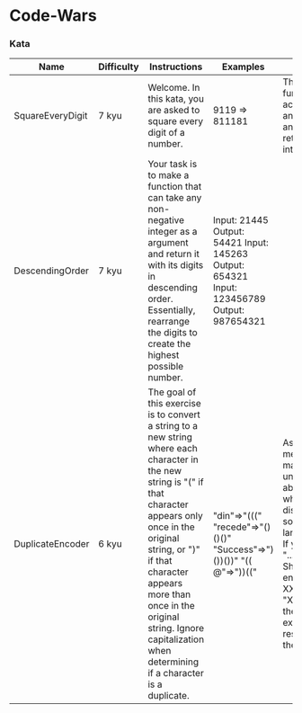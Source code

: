 # Code-Wars

### Kata

|     Name      |   Difficulty  | Instructions | Examples     |  Notes | Tags |
| ------------- | ------------- | ------------ | ------------ | ---    |  --- |
| SquareEveryDigit  | 7 kyu  | Welcome. In this kata, you are asked to square every digit of a number. | 9119 => 811181 | The function accepts an integer and returns an integer | Fundamentals Mathematics Algorithms Numbers|
| DescendingOrder | 7 kyu  | Your task is to make a function that can take any non-negative integer as a argument and return it with its digits in descending order. Essentially, rearrange the digits to create the highest possible number. | Input: 21445 Output: 54421  Input: 145263 Output: 654321  Input: 123456789 Output: 987654321 | | Fundamentals  Functions Control Flow Basic Language Features |
| DuplicateEncoder | 6 kyu | The goal of this exercise is to convert a string to a new string where each character in the new string is "(" if that character appears only once in the original string, or ")" if that character appears more than once in the original string. Ignore capitalization when determining if a character is a duplicate. | "din"=>"(((" "recede"=>"()()()" "Success"=>")())())" "(( @"=>"))((" | Assertion messages may be unclear about what they display in some languages. If you read "...It Should encode XXX", the "XXX" is the expected result, not the input!| Fundamentals Strings Arrays |
